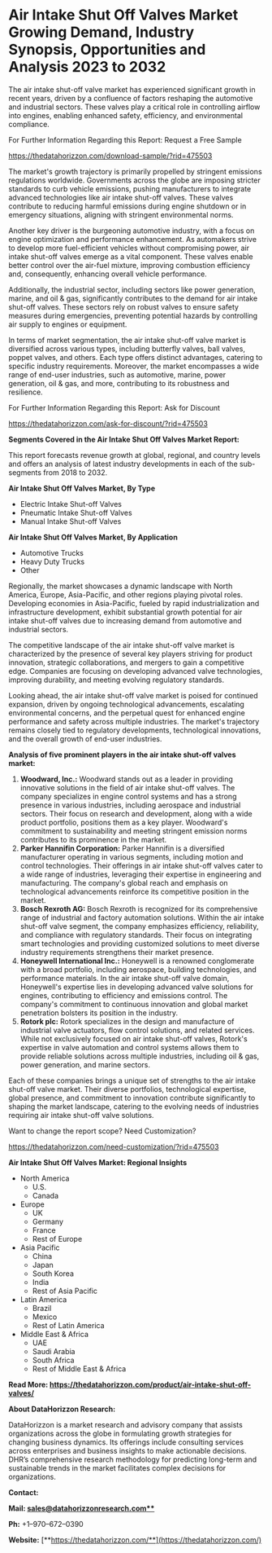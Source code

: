 ﻿# **Air Intake Shut Off Valves Market Growing Demand, Industry Synopsis, Opportunities and Analysis 2023 to 2032**
The air intake shut-off valve market has experienced significant growth in recent years, driven by a confluence of factors reshaping the automotive and industrial sectors. These valves play a critical role in controlling airflow into engines, enabling enhanced safety, efficiency, and environmental compliance.

For Further Information Regarding this Report: Request a Free Sample

<https://thedatahorizzon.com/download-sample/?rid=475503>

The market's growth trajectory is primarily propelled by stringent emissions regulations worldwide. Governments across the globe are imposing stricter standards to curb vehicle emissions, pushing manufacturers to integrate advanced technologies like air intake shut-off valves. These valves contribute to reducing harmful emissions during engine shutdown or in emergency situations, aligning with stringent environmental norms.

Another key driver is the burgeoning automotive industry, with a focus on engine optimization and performance enhancement. As automakers strive to develop more fuel-efficient vehicles without compromising power, air intake shut-off valves emerge as a vital component. These valves enable better control over the air-fuel mixture, improving combustion efficiency and, consequently, enhancing overall vehicle performance.

Additionally, the industrial sector, including sectors like power generation, marine, and oil & gas, significantly contributes to the demand for air intake shut-off valves. These sectors rely on robust valves to ensure safety measures during emergencies, preventing potential hazards by controlling air supply to engines or equipment.

In terms of market segmentation, the air intake shut-off valve market is diversified across various types, including butterfly valves, ball valves, poppet valves, and others. Each type offers distinct advantages, catering to specific industry requirements. Moreover, the market encompasses a wide range of end-user industries, such as automotive, marine, power generation, oil & gas, and more, contributing to its robustness and resilience.

For Further Information Regarding this Report: Ask for Discount

<https://thedatahorizzon.com/ask-for-discount/?rid=475503>

**Segments Covered in the Air Intake Shut Off Valves Market Report:**

This report forecasts revenue growth at global, regional, and country levels and offers an analysis of latest industry developments in each of the sub-segments from 2018 to 2032.

**Air Intake Shut Off Valves Market, By Type**

- Electric Intake Shut-off Valves
- Pneumatic Intake Shut-off Valves
- Manual Intake Shut-off Valves

**Air Intake Shut Off Valves Market, By Application**

- Automotive Trucks
- Heavy Duty Trucks
- Other

Regionally, the market showcases a dynamic landscape with North America, Europe, Asia-Pacific, and other regions playing pivotal roles. Developing economies in Asia-Pacific, fueled by rapid industrialization and infrastructure development, exhibit substantial growth potential for air intake shut-off valves due to increasing demand from automotive and industrial sectors.

The competitive landscape of the air intake shut-off valve market is characterized by the presence of several key players striving for product innovation, strategic collaborations, and mergers to gain a competitive edge. Companies are focusing on developing advanced valve technologies, improving durability, and meeting evolving regulatory standards.

Looking ahead, the air intake shut-off valve market is poised for continued expansion, driven by ongoing technological advancements, escalating environmental concerns, and the perpetual quest for enhanced engine performance and safety across multiple industries. The market's trajectory remains closely tied to regulatory developments, technological innovations, and the overall growth of end-user industries.



**Analysis of five prominent players in the air intake shut-off valves market:**

1. **Woodward, Inc.:** Woodward stands out as a leader in providing innovative solutions in the field of air intake shut-off valves. The company specializes in engine control systems and has a strong presence in various industries, including aerospace and industrial sectors. Their focus on research and development, along with a wide product portfolio, positions them as a key player. Woodward's commitment to sustainability and meeting stringent emission norms contributes to its prominence in the market.
1. **Parker Hannifin Corporation:** Parker Hannifin is a diversified manufacturer operating in various segments, including motion and control technologies. Their offerings in air intake shut-off valves cater to a wide range of industries, leveraging their expertise in engineering and manufacturing. The company's global reach and emphasis on technological advancements reinforce its competitive position in the market.
1. **Bosch Rexroth AG:** Bosch Rexroth is recognized for its comprehensive range of industrial and factory automation solutions. Within the air intake shut-off valve segment, the company emphasizes efficiency, reliability, and compliance with regulatory standards. Their focus on integrating smart technologies and providing customized solutions to meet diverse industry requirements strengthens their market presence.
1. **Honeywell International Inc.:** Honeywell is a renowned conglomerate with a broad portfolio, including aerospace, building technologies, and performance materials. In the air intake shut-off valve domain, Honeywell's expertise lies in developing advanced valve solutions for engines, contributing to efficiency and emissions control. The company's commitment to continuous innovation and global market penetration bolsters its position in the industry.
1. **Rotork plc:** Rotork specializes in the design and manufacture of industrial valve actuators, flow control solutions, and related services. While not exclusively focused on air intake shut-off valves, Rotork's expertise in valve automation and control systems allows them to provide reliable solutions across multiple industries, including oil & gas, power generation, and marine sectors.

Each of these companies brings a unique set of strengths to the air intake shut-off valve market. Their diverse portfolios, technological expertise, global presence, and commitment to innovation contribute significantly to shaping the market landscape, catering to the evolving needs of industries requiring air intake shut-off valve solutions.



Want to change the report scope? Need Customization?

<https://thedatahorizzon.com/need-customization/?rid=475503>



**Air Intake Shut Off Valves Market: Regional Insights**

- North America
  - U.S.
  - Canada
- Europe
  - UK
  - Germany
  - France
  - Rest of Europe
- Asia Pacific
  - China
  - Japan
  - South Korea
  - India
  - Rest of Asia Pacific
- Latin America
  - Brazil
  - Mexico
  - Rest of Latin America
- Middle East & Africa
  - UAE
  - Saudi Arabia
  - South Africa
  - Rest of Middle East & Africa

**Read More: https://thedatahorizzon.com/product/air-intake-shut-off-valves/**

**About DataHorizzon Research:**

DataHorizzon is a market research and advisory company that assists organizations across the globe in formulating growth strategies for changing business dynamics. Its offerings include consulting services across enterprises and business insights to make actionable decisions. DHR’s comprehensive research methodology for predicting long-term and sustainable trends in the market facilitates complex decisions for organizations.

**Contact:**

**Mail: [sales@datahorizzonresearch.com**](mailto:sales@datahorizzonresearch.com)**

**Ph:** +1–970–672–0390

**Website:** [**https://thedatahorizzon.com/**](https://thedatahorizzon.com/)


